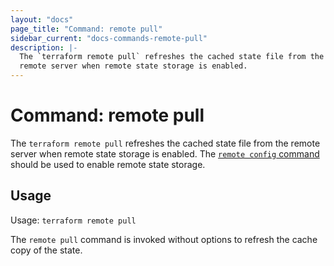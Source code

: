 ```yaml
---
layout: "docs"
page_title: "Command: remote pull"
sidebar_current: "docs-commands-remote-pull"
description: |-
  The `terraform remote pull` refreshes the cached state file from the
  remote server when remote state storage is enabled.
---
```


# Command: remote pull

The `terraform remote pull` refreshes the cached state file from the
remote server when remote state storage is enabled. The [`remote config`
command](/docs/commands/remote-config.html) should be used to enable
remote state storage.

## Usage

Usage: `terraform remote pull`

The `remote pull` command is invoked without options to refresh the
cache copy of the state.

